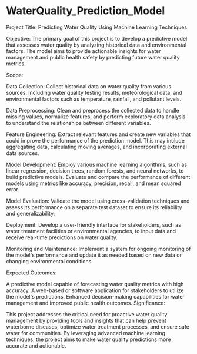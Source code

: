 # WaterQuality_Prediction_Model
Project Title: Predicting Water Quality Using Machine Learning Techniques

Objective:
The primary goal of this project is to develop a predictive model that assesses water quality by analyzing historical data and environmental factors. The model aims to provide actionable insights for water management and public health safety by predicting future water quality metrics.

Scope:

Data Collection:
Collect historical data on water quality from various sources, including water quality testing results, meteorological data, and environmental factors such as temperature, rainfall, and pollutant levels.

Data Preprocessing:
Clean and preprocess the collected data to handle missing values, normalize features, and perform exploratory data analysis to understand the relationships between different variables.

Feature Engineering:
Extract relevant features and create new variables that could improve the performance of the prediction model. This may include aggregating data, calculating moving averages, and incorporating external data sources.

Model Development:
Employ various machine learning algorithms, such as linear regression, decision trees, random forests, and neural networks, to build predictive models. Evaluate and compare the performance of different models using metrics like accuracy, precision, recall, and mean squared error.

Model Evaluation:
Validate the model using cross-validation techniques and assess its performance on a separate test dataset to ensure its reliability and generalizability.

Deployment:
Develop a user-friendly interface for stakeholders, such as water treatment facilities or environmental agencies, to input data and receive real-time predictions on water quality.

Monitoring and Maintenance:
Implement a system for ongoing monitoring of the model's performance and update it as needed based on new data or changing environmental conditions.

Expected Outcomes:

A predictive model capable of forecasting water quality metrics with high accuracy.
A web-based or software application for stakeholders to utilize the model's predictions.
Enhanced decision-making capabilities for water management and improved public health outcomes.
Significance:

This project addresses the critical need for proactive water quality management by providing tools and insights that can help prevent waterborne diseases, optimize water treatment processes, and ensure safe water for communities. By leveraging advanced machine learning techniques, the project aims to make water quality predictions more accurate and actionable.
